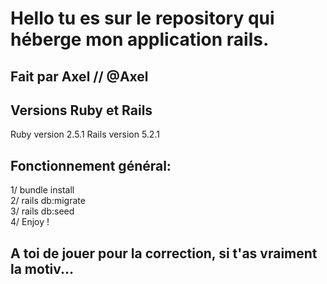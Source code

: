 # Hello tu es sur le repository qui héberge mon application rails.

## Fait par Axel // @Axel

## Versions Ruby et Rails
Ruby version 2.5.1
Rails version 5.2.1

## Fonctionnement général:

1/ bundle install </br>
2/ rails db:migrate </br>
3/ rails db:seed </br>
4/ Enjoy ! </br>

## A toi de jouer pour la correction, si t'as vraiment la motiv...
